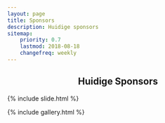 ```yaml
---
layout: page
title: Sponsors
description: Huidige sponsors
sitemap:
    priority: 0.7
    lastmod: 2018-08-18
    changefreq: weekly
---
```

<h2 align="center">Huidige Sponsors</h2>

<div class="box_sponsors">
    {% include slide.html %}
</div>

{% include gallery.html %}

<!--{% include image.html folder="/images/sponsors" %}-->
